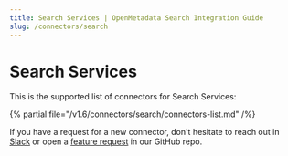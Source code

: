 ```yaml
---
title: Search Services | OpenMetadata Search Integration Guide
slug: /connectors/search
---
```


# Search Services

This is the supported list of connectors for Search Services:

{% partial file="/v1.6/connectors/search/connectors-list.md" /%}

If you have a request for a new connector, don't hesitate to reach out in [Slack](https://slack.open-metadata.org/) or
open a [feature request](https://github.com/open-metadata/OpenMetadata/issues/new/choose) in our GitHub repo.
